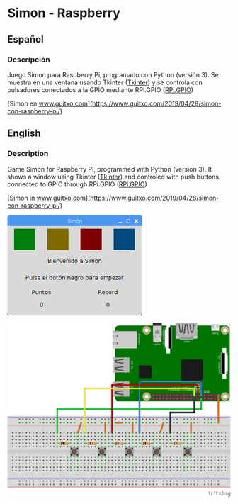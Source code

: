 # Simon - Raspberry

## Español

### Descripción

Juego Simon para Raspberry Pi, programado con Python (versión 3).
Se muestra en una ventana usando Tkinter ([Tkinter](https://wiki.python.org/moin/TkInter)) y se controla con pulsadores conectados a la GPIO mediante RPi.GPIO ([RPi.GPIO](https://pypi.org/project/RPi.GPIO/))

[Simon en www.guitxo.com](https://www.guitxo.com/2019/04/28/simon-con-raspberry-pi/)

## English

### Description

Game Simon for Raspberry Pi, programmed with Python (version 3).
It shows a window using Tkinter ([Tkinter](https://wiki.python.org/moin/TkInter)) and controled with push buttons connected to GPIO through RPi.GPIO ([RPi.GPIO](https://pypi.org/project/RPi.GPIO/))

[Simon in www.guitxo.com](https://www.guitxo.com/2019/04/28/simon-con-raspberry-pi/)

![Simon](captura.png)

![Esquema](esquema.png)
